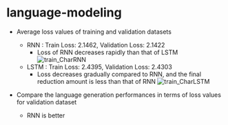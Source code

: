 # language-modeling
- Average loss values of training and validation datasets 
  - RNN : Train Loss: 2.1462, Validation Loss: 2.1422
    - Loss of RNN decreases rapidly than that of LSTM 
![train_CharRNN](https://github.com/jiwwnn/language-modeling/assets/134251617/28661317-a7b6-4919-bcb5-e3dc38034128)
  - LSTM : Train Loss: 2.4395, Validation Loss: 2.4303
    - Loss decreases gradually compared to RNN, and the final reduction amount is less than that of RNN 
![train_CharLSTM](https://github.com/jiwwnn/language-modeling/assets/134251617/0f14555f-5d01-4d09-8a51-c120e0ad11dd)

- Compare the language generation performances in terms of loss values for validation dataset
  - RNN is better 
